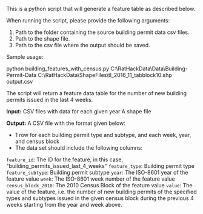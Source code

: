 This is a python script that will generate a feature table as described below.

When running the script, please provide the following arguments:
1. Path to the folder containing the source building permit data csv files.
2. Path to the shape file.
3. Path to the csv file where the output should be saved.

Sample usage:

python building_features_with_census.py C:\RatHackData\Data\Building-Permit-Data C:\RatHackData\ShapeFiles\tl_2016_11_tabblock10.shp output.csv

The script will return a feature data table for the number of new building permits issued in the last 4 weeks.

**Input:**
CSV files with data for each given year
A shape file

**Output:**
A CSV file with the format given below:

- 1 row for each building permit type and subtype, and each week, year, and census block
- The data set should include the following columns:

`feature_id`: The ID for the feature, in this case, "building_permits_issued_last_4_weeks"
`feature_type`: Building permit type
`feature_subtype`: Building permit subtype
`year`: The ISO-8601 year of the feature value
`week`: The ISO-8601 week number of the feature value
`census_block_2010`: The 2010 Census Block of the feature value
`value`: The value of the feature, i.e. the number of new building permits of the specified types and subtypes issued in the given census block during the previous 4 weeks starting from the year and week above.  